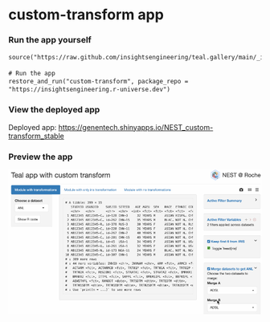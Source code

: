 
<!-- Generated by app_readme_template.Rmd and generate_app_readme.R: do not edit by hand-->

# custom-transform app

### Run the app yourself

    source("https://raw.github.com/insightsengineering/teal.gallery/main/_internal/utils/sourceme.R")

    # Run the app
    restore_and_run("custom-transform", package_repo = "https://insightsengineering.r-universe.dev")

### View the deployed app

Deployed app:
<https://genentech.shinyapps.io/NEST_custom-transform_stable>

### Preview the app

![](../_internal/quarto/assets/img/custom-transform.gif)<!-- -->
